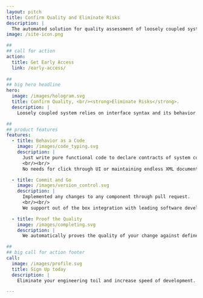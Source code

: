 ```yaml
---
layout: pitch
title: Confirm Quality and Eliminate Risks
description: |
  The automated solution for quality assessment of loosely coupled system increase development speed, reduce costs and operational risks.
image: /site-icon.png

##
## call for action
action:
  title: Get Early Access
  link: /early-access/
  
##
## big hero headline
hero:
  image: /images/hologram.svg
  title: Confirm Quality, <br/><strong>Eliminate Risks</strong>.
  description: |
    Loosely coupled system relies on interface syntax and its behavior. Usage of the automated solution for quality assessment of these service topologies is the right testing strategy to increase speed and reduce costs.

##
## product features
features:
  - title: Behavior as a Code
    image: /images/code_typing.svg
    description: |
      Just write pure functional code to declare contracts of system components.
      <br/><br/>
      No needs for click through UI or maintaining endless XML documents.

  - title: Commit and Go
    image: /images/version_control.svg
    description: |
      Implemented any changes to any component through pull request.
      <br/><br/>
      We support out of the box integration with leading software development platforms.  

  - title: Proof the Quality 
    image: /images/completing.svg
    description: |
      We automatically proves the quality of your change against defined contracts every time you commit a new change.

##
## big call for action footer
call:
  image: /images/profile.svg
  title: Sign Up today
  description: |
    Eliminate your engineering toil and increase speed of development. 

---
```

